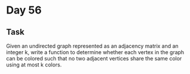 # Day 56
## Task
Given an undirected graph represented as an adjacency matrix and an integer k, write a function to determine whether each vertex in the graph can be colored such that no two adjacent vertices share the same color using at most k colors.